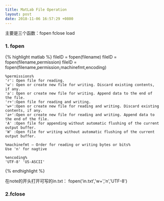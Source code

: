 ```yaml
---
title: MatLab File Operation
layout: post
date: 2018-11-06 16:57:29 +0800
---
```


主要是三个函数：fopen fclose load

### **1. fopen**

{% highlight matlab %}
    fileID = fopen(filename)
    fileID = fopen(filename,permission)
    fileID = fopen(filename,permission,machinefmt,encoding)
    
    %permissions%
    'r': Open file for reading.
    'w': Open or create new file for writing. Discard existing contents, if any.
    'a': Open or create new file for writing. Append data to the end of the file.
    'r+':Open file for reading and writing.
    'w+':Open or create new file for reading and writing. Discard existing contents, if any.
    'a+':Open or create new file for reading and writing. Append data to the end of the file.
    'A' :Open file for appending without automatic flushing of the current output buffer.
    'W' :Open file for writing without automatic flushing of the current output buffer.
    
    %machinefmt — Order for reading or writing bytes or bits%
    Use 'n' for nagtive
    
    %encoding%
    'UTF-8' 'US-ASCII'
{% endhighlight %}

在note的开头打开可写的in.txt：
    fopen('in.txt','w+','n','UTF-8')
    
### **2.fclose** ###

